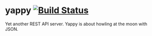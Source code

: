 # yappy [![Build Status](https://travis-ci.org/richardschneider/ecom.svg)](https://travis-ci.org/richardschneider/ecom)

Yet another REST API server. Yappy is about howling at the moon with JSON.
